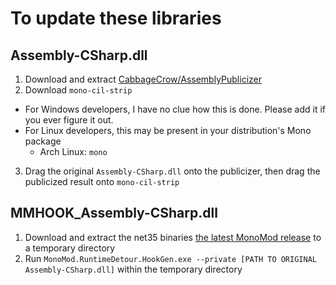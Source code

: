 # To update these libraries
## Assembly-CSharp.dll
1. Download and extract [CabbageCrow/AssemblyPublicizer](https://github.com/CabbageCrow/AssemblyPublicizer)
2. Download `mono-cil-strip`  
  - For Windows developers, I have no clue how this is done. Please add it if you ever figure it out.  
  - For Linux developers, this may be present in your distribution's Mono package  
    - Arch Linux: `mono`
3. Drag the original `Assembly-CSharp.dll` onto the publicizer, then drag the publicized result onto `mono-cil-strip`
## MMHOOK_Assembly-CSharp.dll
1. Download and extract the net35 binaries [the latest MonoMod release](https://github.com/MonoMod/MonoMod/releases/latest) to a temporary directory
2. Run `MonoMod.RuntimeDetour.HookGen.exe --private [PATH TO ORIGINAL Assembly-CSharp.dll]` within the temporary directory

